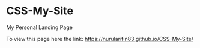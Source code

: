 # CSS-My-Site
My Personal Landing Page

To view this page here the link: https://nurularifin83.github.io/CSS-My-Site/

